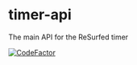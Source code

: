 # timer-api
The main API for the ReSurfed timer

[![CodeFactor](https://www.codefactor.io/repository/github/resurfed/timer-api/badge/master)](https://www.codefactor.io/repository/github/resurfed/timer-api/overview/master)
